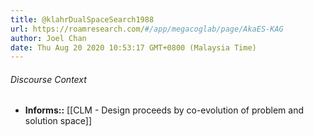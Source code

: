 ```yaml
---
title: @klahrDualSpaceSearch1988
url: https://roamresearch.com/#/app/megacoglab/page/AkaES-KAG
author: Joel Chan
date: Thu Aug 20 2020 10:53:17 GMT+0800 (Malaysia Time)
---
```




###### Discourse Context

- **Informs::** [[CLM - Design proceeds by co-evolution of problem and solution space]]
